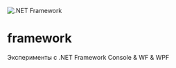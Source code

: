 ![.NET Framework](https://github.com/kanadeiar/framework/workflows/.NET%20Framework/badge.svg)
# framework
Эксперименты с .NET Framework Console &amp; WF &amp; WPF
